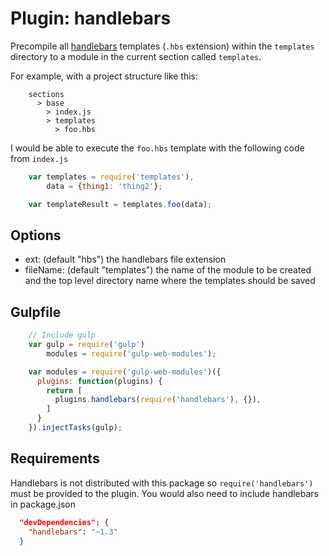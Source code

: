 Plugin: handlebars
==============

Precompile all [handlebars](http://handlebarsjs.com/) templates (`.hbs` extension) within the `templates` directory to a module in the current section called `templates`.

For example, with a project structure like this:
```
    sections
      > base
        > index.js
        > templates
          > foo.hbs
```

I would be able to execute the `foo.hbs` template with the following code from `index.js`
```javascript
    var templates = require('templates'),
        data = {thing1: 'thing2'};

    var templateResult = templates.foo(data);
```

Options
-----------
* ext: (default "hbs") the handlebars file extension
* fileName: (default "templates") the name of the module to be created and the top level directory name where the templates should be saved

Gulpfile
-----------

```javascript
    // Include gulp
    var gulp = require('gulp')
        modules = require('gulp-web-modules');

    var modules = require('gulp-web-modules')({
      plugins: function(plugins) {
        return [
          plugins.handlebars(require('handlebars'), {}),
        ]
      }
    }).injectTasks(gulp);
```

Requirements
-----------
Handlebars is not distributed with this package so ```require('handlebars')``` must be provided to the plugin.  You would also need to include handlebars in package.json
```json
  "devDependencies": {
    "handlebars": "~1.3"
  }
```
